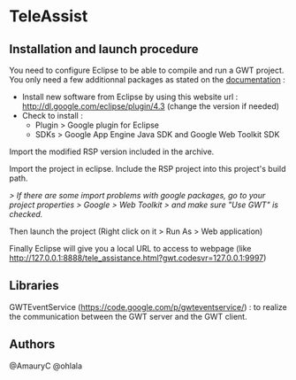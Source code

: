 TeleAssist
=========


## Installation and launch procedure


You need to configure Eclipse to be able to compile and run a GWT project. You only need a few additionnal packages as stated on the [documentation](http://www.gwtproject.org/usingeclipse.html) : 
- Install new software from Eclipse by using this website url : http://dl.google.com/eclipse/plugin/4.3 (change the version if needed)
- Check to install :
    - Plugin > Google plugin for Eclipse
    - SDKs > Google App Engine Java SDK and Google Web Toolkit SDK

Import the modified RSP version included in the archive.

Import the project in eclipse. Include the RSP project into this project's build path.

*> If there are some import problems with google packages, go to your project properties > Google > Web Toolkit > and make sure "Use GWT" is checked.*

Then launch the project (Right click on it > Run As > Web application)

Finally Eclipse will give you a local URL to access to webpage (like http://127.0.0.1:8888/tele_assistance.html?gwt.codesvr=127.0.0.1:9997)


## Libraries

GWTEventService (https://code.google.com/p/gwteventservice/) : to realize the communication between the GWT server and the GWT client.


## Authors

@AmauryC
@ohlala